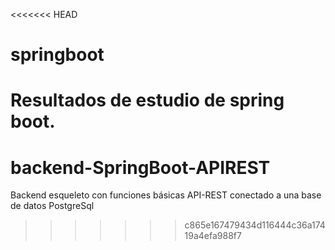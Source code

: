 <<<<<<< HEAD
# springboot
Resultados de estudio de spring boot.
=======
# backend-SpringBoot-APIREST
Backend esqueleto con funciones básicas  API-REST conectado a una base de datos PostgreSql
>>>>>>> c865e167479434d116444c36a17419a4efa988f7
